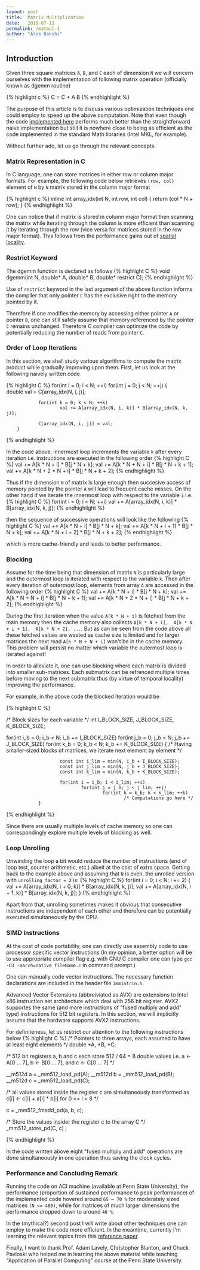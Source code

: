 ```yaml
---
layout: post
title:  Matrix Multiplication
date:   2018-07-11
permalink: /matmul-1
author: "Alok Bakshi"
---
```


## Introduction

Given three square matrices `A`, `B`, and `C` each of dimension `N` we will concern ourselves with
the implementation of following matrix operation (officially known as dgemm routine)

{% highlight c %}
C = C + A B
{% endhighlight %}

The purpose of this article is to discuss various optimization techniques one could employ to speed up the above computation. Note that even though the code [implemented here](https://github.com/alokbakshi/Matrix-Multiplication) performs much better than the straightforward naive implementation but still it is nowhere close to being as efficient as the code implemented in the standard Math libraries (Intel MKL, for example). 

Without further ado, let us go through the relevant concepts.

### Matrix Representation in C

In C language, one can store matrices in either row or column major formats. For example, the following code below retrieves `(row, col)` element of `N` by `N` matrix stored in the column major format

{% highlight c %}
inline int array_idx(int N, int row, int col)
{
        return (col * N + row);
}
{% endhighlight %}

One can notice that if matrix is stored in column major format then scanning the matrix while iterating through the column is more efficient than scanning it by iterating through the row (vice versa for matrices stored in the row major format). This follows from the performance gains out of [spatial locality](https://en.wikipedia.org/wiki/Locality_of_reference).  


### Restrict Keyword

The dgemm function is declared as follows
{% highlight C %}
void dgemm(int N, double* A, double* B, double* restrict C);
{% endhighlight %}

Use of `restrict` keyword in the last argument of the above function informs the compiler that only pointer `C` has the exclusive right to the memory pointed by it. 

Therefore if one modifies the memory by accessing either pointer `A` or pointer `B`, one can still safely assume that memory referenced by the pointer `C` remains unchanged. Therefore C compiler can optimize the code by potentially reducing the number of reads from pointer `C`.   

### Order of Loop Iterations

In this section, we shall study various algorithms to compute the matrix product while gradually improving upon them. First, let us look at the following naively written code

{% highlight C %}
for(int i = 0; i < N; ++i)
        for(int j = 0; j < N; ++j)
        {       
                double val = C[array_idx(N, i, j)];

                for(int k = 0; k < N; ++k)
                        val += A[array_idx(N, i, k)] * B[array_idx(N, k, j)];

                C[array_idx(N, i, j)] = val;
        }
{% endhighlight %}

In the code above, innermost loop increments the variable `k` after every iteration i.e. instructions are executed in the following order
{% highlight C %}
val += A[k * N + i] * B[j * N + k];
val += A[k * N + N + i] * B[j * N + k + 1];
val += A[k * N + 2 * N + i] * B[j * N + k + 2];
{% endhighlight %}

Thus if the dimension `N` of matrix is large enough then succesive access of memory pointed by the pointer `A` will lead to frequent cache misses. On the other hand if we iterate the innermost loop with respect to the variable `i` i.e. 
{% highlight C %}
for(int i = 0; i < N; ++i)
        val += A[array_idx(N, i, k)] * B[array_idx(N, k, j)];
{% endhighlight %}

then the sequence of successive operations will look like the following
{% highlight C %}
val += A[k * N + i] * B[j * N + k];
val += A[k * N + i + 1] * B[j * N + k];
val += A[k * N + i + 2] * B[j * N + k + 2];
{% endhighlight %}

which is more cache-friendly and leads to better performance.

### Blocking

Assume for the time being that dimension of matrix `N` is particularly large and the outermost loop is iterated with respect to the variable `k`. Then after every iteration of outermost loop, elements from array `A` are accessed in the following order
{% highlight C %}
val += A[k * N + i] * B[j * N + k];
val += A[k * N + N + i] * B[j * N + k + 1];
val += A[k * N + 2 * N + i] * B[j * N + k + 2];
{% endhighlight %}

During the first iteration when the value `A[k * N + i]` is fetched from the main memory then the cache memory also collects  `A[k * N + i],  A[k * N + i + 1],  A[k * N + 2], ...`. But as can be seen from the code above all these fetched values are wasted as cache size is limited and for larger matrices the next read  `A[k * N + N + i]` won't be in the cache memory. This problem will persist no matter which variable the outermost loop is iterated against!

In order to alleviate it, one can use blocking where each matrix is divided into smaller sub-matrices. Each submatrix can be refrenced multiple times before moving to the next submatrix thus (by virtue of temporal locality) improving the performance.

For example, in the above code the blocked iteration would be

{% highlight C %}

/* Block sizes for each variable */
int I_BLOCK_SIZE, J_BLOCK_SIZE, K_BLOCK_SIZE; 

for(int i_b = 0; i_b < N; i_b += I_BLOCK_SIZE)
        for(int j_b = 0; j_b < N; j_b += J_BLOCK_SIZE)
                for(int k_b = 0; k_b < N; k_b += K_BLOCK_SIZE)
                {
                        /* Having smaller-sized blocks of matrices, we iterate next element by element */

                        const int i_lim = min(N, i_b + I_BLOCK_SIZE);
                        const int j_lim = min(N, j_b + J_BLOCK_SIZE);
                        const int k_lim = min(N, k_b + K_BLOCK_SIZE);

                        for(int i = i_b; i < i_lim; ++i)
                                for(int j = j_b; j < j_lim; ++j)
                                        for(int k = k_b; k < k_lim; ++k)
                                                /* Computations go here */
                }

{% endhighlight %}

Since there are usually multiple levels of cache memory so one can correspondingly explore multiple levels of blocking as well. 

### Loop Unrolling

Unwinding the loop a bit would reduce the number of instructions (end of loop test, counter arithmetic, etc.) albeit at the cost of extra space. Getting back to the example above and assuming that `N` is even, the unrolled version with `unrolling_factor = 2` is:
{% highlight C %}
for(int i = 0; i < N; i += 2)
{
        val += A[array_idx(N, i + 0, k)] * B[array_idx(N, k, j)];
        val += A[array_idx(N, i + 1, k)] * B[array_idx(N, k, j)];
}
{% endhighlight %}

Apart from that, unrolling sometimes makes it obvious that consecutive instructions are independent of each other and therefore can be potentially executed simultaneously by the CPU.

### SIMD Instructions

At the cost of code portability, one can directly use assembly code to use processor specific vector instructions (In my opinion, a better option will be to use appropriate compiler flag e.g. with GNU C compiler one can type `gcc -O3 -march=native fileName.c` in command prompt.)

One can manually code vector instructions. The necessary function declarations are included in the header file `immintrin.h`. 

Advanced Vector Extensions (abbreiviated as AVX) are extensions to Intel x86 instruction set architecture which deal with 256 bit register. AVX2 supportes the same (and more instructions of "fused multiply and add" type) instructions for 512 bit registers. In this section, we will implicitly assume that the hardware supports AVX2 instructions. 

For definiteness, let us restrict our attention to the following instructions below
{% highlight C %}
/* Pointers to three arrays, each assumed to have at least eight elements */
double *A, *B, *C; 

/* 512 bit registers a, b and c each store 512 / 64 = 8 double values
   i.e. a <- A[0 ... 7], b <- B[0 ... 7], and c <- C[0 ... 7] */

__m512d a =  _mm512_load_pd(A);
__m512d b =  _mm512_load_pd(B);
__m512d c =  _mm512_load_pd(C);

/* all values stored inside the register c are simultaneously transformed as
   c[i] <- c[i] + a[i] * b[i]  for 0 <= i < 8 */

c = _mm512_fmadd_pd(a, b, c);

/* Store the values insider the register c to the array C */
_mm512_store_pd(C, c) ;
										
{% endhighlight  %}

In the code written above eight "fused multiply and add" operations are done simultaneously in one operation thus saving the clock cycles.

### Performance and Concluding Remark

Running the code on ACI machine (available at Penn State University), the performance (proportion of sustained performance to peak performance) of the implemented code hovered around `65 – 70 %` for moderately sized matrices `(N <= 480)`, while for matrices of much larger dimensions the performance dropped down to around `40 %`.

In the (mythical?) second post I will write about other techniques one can employ to make the code more efficient. In the meantime, currently I'm learning the relevant topics from this [reference paper](http://spiral.ece.cmu.edu:8080/pub-spiral/pubfile/paper_100.pdf). 

Finally, I want to thank Prof. Adam Lavely, Christopher Blanton, and Chuck Pavloski who helped me in learning the above material while teaching "Application of Parallel Computing" course at the Penn State University.
